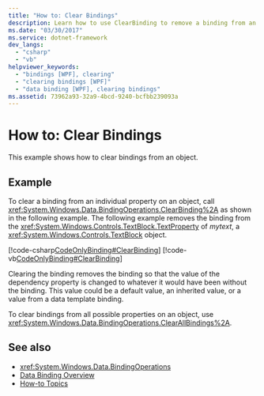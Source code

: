 ```yaml
---
title: "How to: Clear Bindings"
description: Learn how to use ClearBinding to remove a binding from an individual property on an object in Windows Presentation Foundation (WPF).
ms.date: "03/30/2017"
ms.service: dotnet-framework
dev_langs: 
  - "csharp"
  - "vb"
helpviewer_keywords: 
  - "bindings [WPF], clearing"
  - "clearing bindings [WPF]"
  - "data binding [WPF], clearing bindings"
ms.assetid: 73962a93-32a9-4bcd-9240-bcfbb239093a
---
```

# How to: Clear Bindings

This example shows how to clear bindings from an object.  
  
## Example  

 To clear a binding from an individual property on an object, call <xref:System.Windows.Data.BindingOperations.ClearBinding%2A> as shown in the following example. The following example removes the binding from the <xref:System.Windows.Controls.TextBlock.TextProperty> of *mytext*, a <xref:System.Windows.Controls.TextBlock> object.  
  
 [!code-csharp[CodeOnlyBinding#ClearBinding](~/samples/snippets/csharp/VS_Snippets_Wpf/CodeOnlyBinding/CSharp/binding.cs#clearbinding)]
 [!code-vb[CodeOnlyBinding#ClearBinding](~/samples/snippets/visualbasic/VS_Snippets_Wpf/CodeOnlyBinding/VisualBasic/App.vb#clearbinding)]  
  
 Clearing the binding removes the binding so that the value of the dependency property is changed to whatever it would have been without the binding. This value could be a default value, an inherited value, or a value from a data template binding.  
  
 To clear bindings from all possible properties on an object, use <xref:System.Windows.Data.BindingOperations.ClearAllBindings%2A>.  
  
## See also

- <xref:System.Windows.Data.BindingOperations>
- [Data Binding Overview](index.md)
- [How-to Topics](data-binding-how-to-topics.md)
